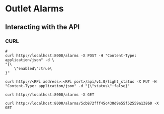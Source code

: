 # Outlet Alarms

## Interacting with the API

### CURL

```
# 
curl http://localhost:8000/alarms -X POST -H "Content-Type: application/json" -d \
"{\
    \"enabled\":true\
}"

curl http://<RPi address>:<RPi port>/api/v1.0/light_status -X PUT -H "Content-Type: application/json" -d "{\"status\":false}"

curl http://localhost:8000/alarms -X GET
```

```
curl http://localhost:8000/alarms/5cb872fff45c430d9e55f52559a13860 -X GET
```